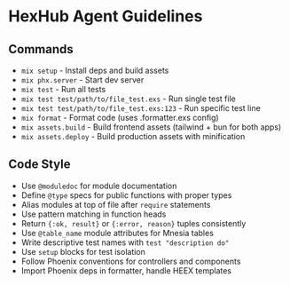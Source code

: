 # HexHub Agent Guidelines

## Commands
- `mix setup` - Install deps and build assets
- `mix phx.server` - Start dev server
- `mix test` - Run all tests
- `mix test test/path/to/file_test.exs` - Run single test file
- `mix test test/path/to/file_test.exs:123` - Run specific test line
- `mix format` - Format code (uses .formatter.exs config)
- `mix assets.build` - Build frontend assets (tailwind + bun for both apps)
- `mix assets.deploy` - Build production assets with minification

## Code Style
- Use `@moduledoc` for module documentation
- Define `@type` specs for public functions with proper types
- Alias modules at top of file after `require` statements
- Use pattern matching in function heads
- Return `{:ok, result}` or `{:error, reason}` tuples consistently
- Use `@table_name` module attributes for Mnesia tables
- Write descriptive test names with `test "description do"`
- Use `setup` blocks for test isolation
- Follow Phoenix conventions for controllers and components
- Import Phoenix deps in formatter, handle HEEX templates